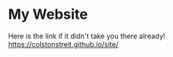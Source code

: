# My Website

Here is the link if it didn't take you there already!
https://colstonstreit.github.io/site/